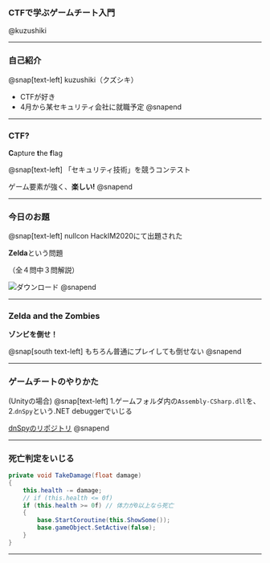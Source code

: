 ### CTFで学ぶゲームチート入門
@kuzushiki

---

### 自己紹介
@snap[text-left]
kuzushiki（クズシキ）

- CTFが好き
- 4月から某セキュリティ会社に就職予定
@snapend

---

### CTF?
**C**apture **t**he **f**lag

@snap[text-left]
「セキュリティ技術」を競うコンテスト

ゲーム要素が強く、**楽しい!**
@snapend

---

### 今日のお題
@snap[text-left]
nullcon HackIM2020にて出題された

**Zelda**という問題

（全４問中３問解説）

![ダウンロード](https://user-images.githubusercontent.com/50363796/76391493-f8ef9200-63b2-11ea-8910-84e0d33523c4.jpg)
@snapend

---

### Zelda and the Zombies
**ゾンビを倒せ！**

@snap[south text-left]
もちろん普通にプレイしても倒せない
@snapend

---

### ゲームチートのやりかた
(Unityの場合)
@snap[text-left]
1.ゲームフォルダ内の`Assembly-CSharp.dll`を、
2.`dnSpy`という.NET debuggerでいじる

[dnSpyのリポジトリ](https://github.com/0xd4d/dnSpy)
@snapend

---

### 死亡判定をいじる

```C#
private void TakeDamage(float damage)
{
	this.health -= damage;
	// if (this.health <= 0f)
	if (this.health >= 0f) // 体力が0以上なら死亡
	{
		base.StartCoroutine(this.ShowSome());
		base.gameObject.SetActive(false);
	}
}
```

---
